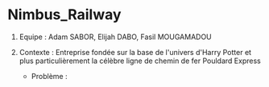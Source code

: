 # Nimbus_Railway

1. Equipe : Adam SABOR, Elijah DABO, Fasil MOUGAMADOU

2. Contexte : Entreprise fondée sur la base de l'univers d'Harry Potter et plus particulièrement la célèbre ligne de chemin de fer Pouldard Express
   
   - Problème :
